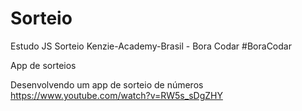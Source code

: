 # Sorteio
Estudo JS Sorteio
Kenzie-Academy-Brasil - Bora Codar
#BoraCodar

App de sorteios

Desenvolvendo um app de sorteio de números
https://www.youtube.com/watch?v=RW5s_sDgZHY
